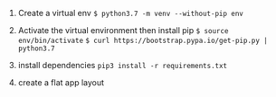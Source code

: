 1. Create a virtual env
```$ python3.7 -m venv --without-pip env```
2. Activate the virtual environment then install pip
```$ source env/bin/activate```
```$ curl https://bootstrap.pypa.io/get-pip.py | python3.7```
3. install dependencies
```pip3 install -r requirements.txt```
 
4. create a flat app layout